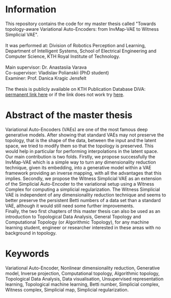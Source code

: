 # Information
This repository contains the code for my master thesis called "Towards topology-aware Variational Auto-Encoders: from InvMap-VAE to Witness Simplicial VAE". <br />
<br />
It was performed at: Division of Robotics Perception and Learning, Department of Intelligent Systems, School of Electrical Engineering and Computer Science, KTH Royal Institute of Technology. <br />
<br />
Main supervisor: Dr. Anastasiia Varava <br />
Co-supervisor: Vladislav Polianskii (PhD student) <br />
Examiner: Prof. Danica Kragic Jensfelt <br />
<br />
The thesis is publicly available on KTH Publication Database DiVA: [permanent link here](http://urn.kb.se/resolve?urn=urn:nbn:se:kth:diva-309487) or if the link does not work try [here](http://kth.diva-portal.org/smash/record.jsf?pid=diva2%3A1642320&dswid=-7436).

# Abstract of the master thesis
Variational Auto-Encoders (VAEs) are one of the most famous deep generative models. After showing that standard VAEs may not preserve the topology, that is the shape of the data, between the input and the latent space, we tried to modify them so that the topology is preserved. This would help in particular for performing interpolations in the latent space.<br />
Our main contribution is two folds. Firstly, we propose successfully the InvMap-VAE which is a simple way to turn any dimensionality reduction technique, given its embedding, into a generative model within a VAE framework providing an inverse mapping, with all the advantages that this implies. Secondly, we propose the Witness Simplicial VAE as an extension of the Simplicial Auto-Encoder to the variational setup using a Witness Complex for computing a simplicial regularization. The Witness Simplicial VAE is independent of any dimensionality reduction technique and seems to better preserve the persistent Betti numbers of a data set than a standard VAE, although it would still need some further improvements.<br />
Finally, the two first chapters of this master thesis can also be used as an introduction to Topological Data Analysis, General Topology and Computational Topology (or Algorithmic Topology), for any machine learning student, engineer or researcher interested in these areas with no background in topology.

# Keywords
Variational Auto-Encoder, Nonlinear dimensionality reduction, Generative model, Inverse projection, Computational topology, Algorithmic topology, Topological Data Analysis, Data visualisation, Unsupervised representation learning, Topological machine learning, Betti number, Simplicial complex, Witness complex, Simplicial map, Simplicial regularization.
